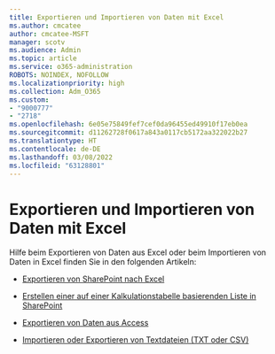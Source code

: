 ```yaml
---
title: Exportieren und Importieren von Daten mit Excel
ms.author: cmcatee
author: cmcatee-MSFT
manager: scotv
ms.audience: Admin
ms.topic: article
ms.service: o365-administration
ROBOTS: NOINDEX, NOFOLLOW
ms.localizationpriority: high
ms.collection: Adm_O365
ms.custom:
- "9000777"
- "2718"
ms.openlocfilehash: 6e05e75849fef7cef0da96455ed49910f17eb0ea
ms.sourcegitcommit: d11262728f0617a843a0117cb5172aa322022b27
ms.translationtype: HT
ms.contentlocale: de-DE
ms.lasthandoff: 03/08/2022
ms.locfileid: "63128801"
---
```

# <a name="exporting-and-importing-data-with-excel"></a>Exportieren und Importieren von Daten mit Excel

Hilfe beim Exportieren von Daten aus Excel oder beim Importieren von Daten in Excel finden Sie in den folgenden Artikeln:

- [Exportieren von SharePoint nach Excel](https://support.office.com/client/bfb2ea48-6118-4fa9-abb6-cced9424e5d9)

- [Erstellen einer auf einer Kalkulationstabelle basierenden Liste in SharePoint](https://support.office.com/article/Create-a-list-based-on-a-spreadsheet-380CFEB5-6E14-438E-988A-C2B9BEA574FA)

- [Exportieren von Daten aus Access](https://support.office.com/client/64E974E6-AE43-4301-A53E-20463655B1A9)

- [Importieren oder Exportieren von Textdateien (TXT oder CSV)](https://support.office.com/client/5250ac4c-663c-47ce-937b-339e391393ba)
